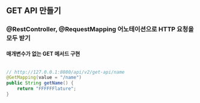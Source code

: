 
## GET API 만들기
### @RestController, @RequestMapping 어노테이션으로 HTTP 요청을 모두 받기

#### 매개변수가 없는 GET 메서드 구현 

```java

// http://127.0.0.1:8080/api/v2/get-api/name  
@GetMapping(value = "/name")  
public String getName() {  
    return "FFFFFFlature";  
}
```